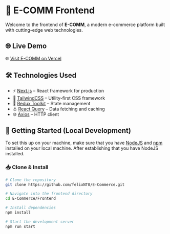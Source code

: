 # 🛒 E-COMM Frontend

Welcome to the frontend of **E-COMM**, a modern e-commerce platform built with cutting-edge web technologies.


## :globe_with_meridians: Live Demo

🌐 [Visit E-COMM on Vercel](https://fkt-e-commerce.vercel.app/)



## :hammer_and_wrench: Technologies Used

- ⚡ [Next.js](https://nextjs.org/) – React framework for production
- 🎨 [TailwindCSS](https://tailwindcss.com/) – Utility-first CSS framework
- 🔄 [Redux Toolkit](https://redux.js.org/) – State management
- ⚓ [React Query](https://tanstack.com/query/v5/docs/framework/react/overview) – Data fetching and caching
- 🌐 [Axios](https://axios-http.com/docs/intro) – HTTP client


## :rocket: Getting Started (Local Development)

To set this up on your machine, make sure that you have [NodeJS](https://nodejs.org) and [npm](https://npmjs.com) installed on your local machine. After establishing that you have NodeJS installed.

### :inbox_tray: Clone & Install

```bash
# Clone the repository
git clone https://github.com/felixNT0/E-Commerce.git

# Navigate into the frontend directory
cd E-Commerce/Frontend

# Install dependencies
npm install

# Start the development server
npm run start


